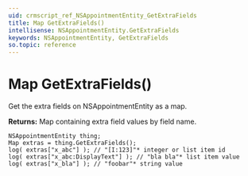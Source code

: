 ```yaml
---
uid: crmscript_ref_NSAppointmentEntity_GetExtraFields
title: Map GetExtraFields()
intellisense: NSAppointmentEntity.GetExtraFields
keywords: NSAppointmentEntity, GetExtraFields
so.topic: reference
---
```


# Map GetExtraFields()

Get the extra fields on NSAppointmentEntity as a map.

**Returns:** Map containing extra field values by field name.

```crmscript
NSAppointmentEntity thing;
Map extras = thing.GetExtraFields();
log( extras["x_abc"] ); // "[I:123]"* integer or list item id
log( extras["x_abc:DisplayText"] ); // "bla bla"* list item value
log( extras["x_bla"] ); // "foobar"* string value
```

